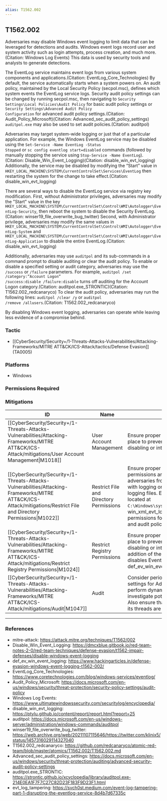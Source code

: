 ```yaml
---
alias: T1562.002
---
```


## T1562.002

Adversaries may disable Windows event logging to limit data that can be leveraged for detections and audits. Windows event logs record user and system activity such as login attempts, process creation, and much more.(Citation: Windows Log Events) This data is used by security tools and analysts to generate detections.

The EventLog service maintains event logs from various system components and applications.(Citation: EventLog_Core_Technologies) By default, the service automatically starts when a system powers on. An audit policy, maintained by the Local Security Policy (secpol.msc), defines which system events the EventLog service logs. Security audit policy settings can be changed by running secpol.msc, then navigating to <code>Security Settings\Local Policies\Audit Policy</code> for basic audit policy settings or <code>Security Settings\Advanced Audit Policy Configuration</code> for advanced audit policy settings.(Citation: Audit_Policy_Microsoft)(Citation: Advanced_sec_audit_policy_settings) <code>auditpol.exe</code> may also be used to set audit policies.(Citation: auditpol)

Adversaries may target system-wide logging or just that of a particular application. For example, the Windows EventLog service may be disabled using the <code>Set-Service -Name EventLog -Status Stopped</code> or <code>sc config eventlog start=disabled</code> commands (followed by manually stopping the service using <code>Stop-Service  -Name EventLog</code>).(Citation: Disable_Win_Event_Logging)(Citation: disable_win_evt_logging) Additionally, the service may be disabled by modifying the “Start” value in <code>HKEY_LOCAL_MACHINE\SYSTEM\CurrentControlSet\Services\EventLog</code> then restarting the system for the change to take effect.(Citation: disable_win_evt_logging)

There are several ways to disable the EventLog service via registry key modification. First, without Administrator privileges, adversaries may modify the "Start" value in the key <code>HKEY_LOCAL_MACHINE\SYSTEM\CurrentControlSet\Control\WMI\Autologger\EventLog-Security</code>, then reboot the system to disable the Security EventLog.(Citation: winser19_file_overwrite_bug_twitter) Second, with Administrator privilege, adversaries may modify the same values in <code>HKEY_LOCAL_MACHINE\SYSTEM\CurrentControlSet\Control\WMI\Autologger\EventLog-System</code> and <code>HKEY_LOCAL_MACHINE\SYSTEM\CurrentControlSet\Control\WMI\Autologger\EventLog-Application</code> to disable the entire EventLog.(Citation: disable_win_evt_logging)

Additionally, adversaries may use <code>auditpol</code> and its sub-commands in a command prompt to disable auditing or clear the audit policy. To enable or disable a specified setting or audit category, adversaries may use the <code>/success</code> or <code>/failure</code> parameters. For example, <code>auditpol /set /category:”Account Logon” /success:disable /failure:disable</code> turns off auditing for the Account Logon category.(Citation: auditpol.exe_STRONTIC)(Citation: T1562.002_redcanaryco) To clear the audit policy, adversaries may run the following lines: <code>auditpol /clear /y</code> or <code>auditpol /remove /allusers</code>.(Citation: T1562.002_redcanaryco)

By disabling Windows event logging, adversaries can operate while leaving less evidence of a compromise behind.


### Tactic
- [[CyberSecurity/Security+/1-Threats-Attacks-Vulnerabilities/Attacking-Frameworks/MITRE ATT&CK/ICS-Attack/tactics/Defense Evasion]] (TA0005)

### Platforms
- Windows

### Permissions Required

### Mitigations

| ID | Name | Description |
| --- | --- | --- |
| [[CyberSecurity/Security+/1-Threats-Attacks-Vulnerabilities/Attacking-Frameworks/MITRE ATT&CK/ICS-Attack/mitigations/User Account Management\|M1018]] | User Account Management | Ensure proper user permissions are in place to prevent adversaries from disabling or interfering with logging. |
| [[CyberSecurity/Security+/1-Threats-Attacks-Vulnerabilities/Attacking-Frameworks/MITRE ATT&CK/ICS-Attack/mitigations/Restrict File and Directory Permissions\|M1022]] | Restrict File and Directory Permissions | Ensure proper process and file permissions are in place to prevent adversaries from disabling or interfering with logging or deleting or modifying .evtx logging files. Ensure .evtx files, which are located at <code>C:\Windows\system32\Winevt\Logs</code>(Citation: win_xml_evt_log), have the proper file permissions for limited, legitimate access and audit policies for detection.  |
| [[CyberSecurity/Security+/1-Threats-Attacks-Vulnerabilities/Attacking-Frameworks/MITRE ATT&CK/ICS-Attack/mitigations/Restrict Registry Permissions\|M1024]] | Restrict Registry Permissions | Ensure proper Registry permissions are in place to prevent adversaries from disabling or interfering logging. The addition of the MiniNT registry key disables Event Viewer.(Citation: def_ev_win_event_logging) |
| [[CyberSecurity/Security+/1-Threats-Attacks-Vulnerabilities/Attacking-Frameworks/MITRE ATT&CK/ICS-Attack/mitigations/Audit\|M1047]] | Audit | Consider periodic review of <code>auditpol</code> settings for Administrator accounts and perform dynamic baselining on SIEM(s) to investigate potential malicious activity. Also ensure that the EventLog service and its threads are properly running. |


---
### References

- mitre-attack: https://attack.mitre.org/techniques/T1562/002
- Disable_Win_Event_Logging: https://dmcxblue.gitbook.io/red-team-notes-2-0/red-team-techniques/defense-evasion/t1562-impair-defenses/disable-windows-event-logging
- def_ev_win_event_logging: https://www.hackingarticles.in/defense-evasion-windows-event-logging-t1562-002/
- EventLog_Core_Technologies: https://www.coretechnologies.com/blog/windows-services/eventlog/
- Audit_Policy_Microsoft: https://docs.microsoft.com/en-us/windows/security/threat-protection/security-policy-settings/audit-policy
- Windows Log Events: https://www.ultimatewindowssecurity.com/securitylog/encyclopedia/
- disable_win_evt_logging: https://ptylu.github.io/content/report/report.html?report=25
- auditpol: https://docs.microsoft.com/en-us/windows-server/administration/windows-commands/auditpol
- winser19_file_overwrite_bug_twitter: https://web.archive.org/web/20211107115646/https://twitter.com/klinix5/status/1457316029114327040
- T1562.002_redcanaryco: https://github.com/redcanaryco/atomic-red-team/blob/master/atomics/T1562.002/T1562.002.md
- Advanced_sec_audit_policy_settings: https://docs.microsoft.com/en-us/windows/security/threat-protection/auditing/advanced-security-audit-policy-settings
- auditpol.exe_STRONTIC: https://strontic.github.io/xcyclopedia/library/auditpol.exe-214E0EA1F7F7C27C82D23F183F9D23F1.html
- evt_log_tampering: https://svch0st.medium.com/event-log-tampering-part-1-disrupting-the-eventlog-service-8d4b7d67335c

